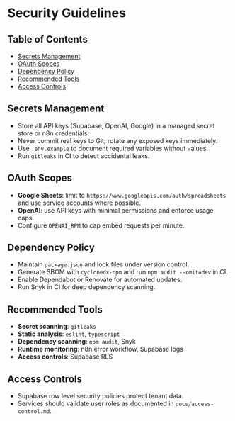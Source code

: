 # Security Guidelines

## Table of Contents
- [Secrets Management](#secrets-management)
- [OAuth Scopes](#oauth-scopes)
- [Dependency Policy](#dependency-policy)
- [Recommended Tools](#recommended-tools)
- [Access Controls](#access-controls)

## Secrets Management
- Store all API keys (Supabase, OpenAI, Google) in a managed secret store or n8n credentials.
- Never commit real keys to Git; rotate any exposed keys immediately.
- Use `.env.example` to document required variables without values.
- Run `gitleaks` in CI to detect accidental leaks.

## OAuth Scopes
- **Google Sheets**: limit to `https://www.googleapis.com/auth/spreadsheets` and use service accounts where possible.
- **OpenAI**: use API keys with minimal permissions and enforce usage caps.
- Configure `OPENAI_RPM` to cap embed requests per minute.

## Dependency Policy
- Maintain `package.json` and lock files under version control.
- Generate SBOM with `cyclonedx-npm` and run `npm audit --omit=dev` in CI.
- Enable Dependabot or Renovate for automated updates.
- Run Snyk in CI for deep dependency scanning.

## Recommended Tools
- **Secret scanning**: `gitleaks`
- **Static analysis**: `eslint`, `typescript`
- **Dependency scanning**: `npm audit`, Snyk
- **Runtime monitoring**: n8n error workflow, Supabase logs
- **Access controls**: Supabase RLS

## Access Controls
- Supabase row level security policies protect tenant data.
- Services should validate user roles as documented in `docs/access-control.md`.

